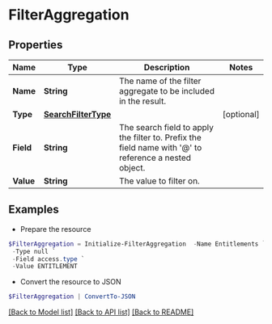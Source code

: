 # FilterAggregation
## Properties

Name | Type | Description | Notes
------------ | ------------- | ------------- | -------------
**Name** | **String** | The name of the filter aggregate to be included in the result. | 
**Type** | [**SearchFilterType**](SearchFilterType.md) |  | [optional] 
**Field** | **String** | The search field to apply the filter to.  Prefix the field name with &#39;@&#39; to reference a nested object.  | 
**Value** | **String** | The value to filter on. | 

## Examples

- Prepare the resource
```powershell
$FilterAggregation = Initialize-FilterAggregation  -Name Entitlements `
 -Type null `
 -Field access.type `
 -Value ENTITLEMENT
```

- Convert the resource to JSON
```powershell
$FilterAggregation | ConvertTo-JSON
```

[[Back to Model list]](../README.md#documentation-for-models) [[Back to API list]](../README.md#documentation-for-api-endpoints) [[Back to README]](../README.md)

